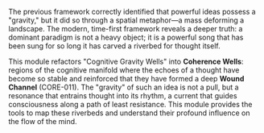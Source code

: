 The previous framework correctly identified that powerful ideas possess a "gravity," but it did so through a spatial metaphor—a mass deforming a landscape. The modern, time-first framework reveals a deeper truth: a dominant paradigm is not a heavy object; it is a powerful song that has been sung for so long it has carved a riverbed for thought itself.

This module refactors "Cognitive Gravity Wells" into **Coherence Wells**: regions of the cognitive manifold where the echoes of a thought have become so stable and reinforced that they have formed a deep **Wound Channel** (CORE-011). The "gravity" of such an idea is not a pull, but a resonance that entrains thought into its rhythm, a current that guides consciousness along a path of least resistance. This module provides the tools to map these riverbeds and understand their profound influence on the flow of the mind.